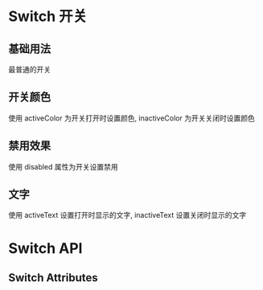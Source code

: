 <script setup>
import Basic from '../examples/switch/Basic.vue'
import Color from '../examples/switch/Color.vue'
import Disabled from '../examples/switch/Disabled.vue'
import Text from '../examples/switch/Text.vue'
import Attributes from '../examples/switch/Attributes.vue'

</script>

# Switch 开关

## 基础用法
最普通的开关
<demo vue="../examples/switch/Basic.vue"/>

## 开关颜色
使用 activeColor 为开关打开时设置颜色, inactiveColor 为开关关闭时设置颜色
<demo vue="../examples/switch/Color.vue"/>

## 禁用效果
使用 disabled 属性为开关设置禁用
<demo vue="../examples/switch/Disabled.vue"/>

## 文字
使用 activeText 设置打开时显示的文字, inactiveText 设置关闭时显示的文字
<demo vue="../examples/switch/Text.vue"/>

# Switch API
## Switch Attributes
<Attributes/>

<style module>
</style>